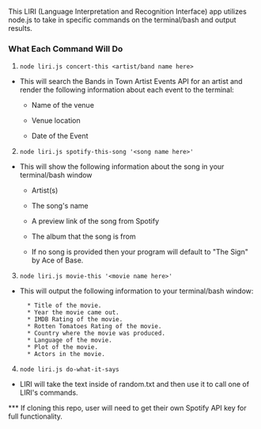 This LIRI (Language Interpretation and Recognition Interface) app utilizes node.js to take in specific commands on the terminal/bash and output results.

### What Each Command Will Do

1. `node liri.js concert-this <artist/band name here>`

* This will search the Bands in Town Artist Events API for an artist and render the following information about each event   to the terminal:

     * Name of the venue

     * Venue location

     * Date of the Event
     
2. `node liri.js spotify-this-song '<song name here>'`

* This will show the following information about the song in your terminal/bash window

     * Artist(s)

     * The song's name

     * A preview link of the song from Spotify

     * The album that the song is from

   * If no song is provided then your program will default to "The Sign" by Ace of Base.
   
   
3. `node liri.js movie-this '<movie name here>'`

* This will output the following information to your terminal/bash window:

     ```
       * Title of the movie.
       * Year the movie came out.
       * IMDB Rating of the movie.
       * Rotten Tomatoes Rating of the movie.
       * Country where the movie was produced.
       * Language of the movie.
       * Plot of the movie.
       * Actors in the movie.
     ```

4. `node liri.js do-what-it-says`

* LIRI will take the text inside of random.txt and then use it to call one of LIRI's commands.


*** If cloning this repo, user will need to get their own Spotify API key for full functionality.
